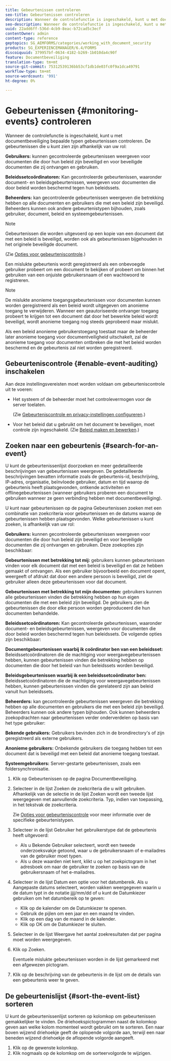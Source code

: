 ```yaml
---
title: Gebeurtenissen controleren
seo-title: Gebeurtenissen controleren
description: Wanneer de controlefunctie is ingeschakeld, kunt u met documentbeveiliging bepaalde typen gebeurtenissen controleren. U kunt de gebeurtenissenlijst eenvoudig zoeken en sorteren met behulp van de documentbeveiliging.
seo-description: Wanneer de controlefunctie is ingeschakeld, kunt u met documentbeveiliging bepaalde typen gebeurtenissen controleren. U kunt de gebeurtenissenlijst eenvoudig zoeken en sorteren met behulp van de documentbeveiliging.
uuid: 22add6ff-536d-4cb9-8eac-b72cad5c3ecf
contentOwner: admin
content-type: reference
geptopics: SG_AEMFORMS/categories/working_with_document_security
products: SG_EXPERIENCEMANAGER/6.4/FORMS
discoiquuid: 379957bf-0634-4182-b269-1b010da4c90f
feature: Documentbeveiliging
translation-type: tm+mt
source-git-commit: 75312539136bb53cf1db1de03fc0f9a1dca49791
workflow-type: tm+mt
source-wordcount: '991'
ht-degree: 0%

---
```



# Gebeurtenissen {#monitoring-events} controleren

Wanneer de controlefunctie is ingeschakeld, kunt u met documentbeveiliging bepaalde typen gebeurtenissen controleren. De gebeurtenissen die u kunt zien zijn afhankelijk van uw rol:

**Gebruikers:** kunnen gecontroleerde gebeurtenissen weergeven voor documenten die door hun beleid zijn beveiligd en voor beveiligde documenten die zij ontvangen en gebruiken.

**Beleidssetcoördinatoren:** Kan gecontroleerde gebeurtenissen, waaronder document- en beleidsgebeurtenissen, weergeven voor documenten die door beleid worden beschermd tegen hun beleidssets.

**Beheerders:** kan gecontroleerde gebeurtenissen weergeven die betrekking hebben op alle documenten en gebruikers die met een beleid zijn beveiligd. Beheerders kunnen ook andere gebeurtenistypen bijhouden, zoals gebruiker, document, beleid en systeemgebeurtenissen.

>[!NOTE]
>
>Gebeurtenissen die worden uitgevoerd op een kopie van een document dat met een beleid is beveiligd, worden ook als gebeurtenissen bijgehouden in het originele beveiligde document.

(Zie [Opties voor gebeurteniscontrole](/help/forms/using/admin-help/configuring-client-server-options.md#event-auditing-options).)

Een mislukte gebeurtenis wordt geregistreerd als een onbevoegde gebruiker probeert om een document te bekijken of probeert om binnen het gebruiken van een onjuiste gebruikersnaam of een wachtwoord te registreren.

>[!NOTE]
>
>De mislukte anonieme toegangsgebeurtenissen voor documenten kunnen worden geregistreerd als een beleid wordt uitgegeven om anonieme toegang te verwijderen. Wanneer een geautoriseerde ontvanger toegang probeert te krijgen tot een document dat door het bewerkte beleid wordt beveiligd, wordt anonieme toegang nog steeds geprobeerd maar mislukt.

Als een beleid anonieme gebruikerstoegang toestaat maar de beheerder later anonieme toegang voor documentveiligheid uitschakelt, zal de anonieme toegang voor documenten ontbreken die met het beleid worden beschermd en de gebeurtenis zal niet worden geregistreerd.

## Gebeurteniscontrole {#enable-event-auditing} inschakelen

Aan deze instellingsvereisten moet worden voldaan om gebeurteniscontrole uit te voeren:

* Het systeem of de beheerder moet het controlevermogen voor de server toelaten.

   (Zie [Gebeurteniscontrole en privacy-instellingen configureren](/help/forms/using/admin-help/configuring-client-server-options.md#configuring-event-auditing-and-privacy-settings).)

* Voor het beleid dat u gebruikt om het document te beveiligen, moet controle zijn ingeschakeld. (Zie [Beleid maken en bewerken](/help/forms/using/admin-help/creating-policies.md#creating-and-editing-policies).)

## Zoeken naar een gebeurtenis {#search-for-an-event}

U kunt de gebeurtenissenlijst doorzoeken en meer gedetailleerde beschrijvingen van gebeurtenissen weergeven. De gedetailleerde beschrijvingen bevatten informatie zoals de gebeurtenis-id, beschrijving, IP-adres, organisatie, beïnvloede gebruiker, datum en tijd waarop de gebeurtenis heeft plaatsgevonden, ontkende activiteiten en offlinegebeurtenissen (wanneer gebruikers proberen een document te gebruiken wanneer ze geen verbinding hebben met documentbeveiliging).

U kunt naar gebeurtenissen op de pagina Gebeurtenissen zoeken met een combinatie van zoekcriteria voor gebeurtenissen en de datums waarop de gebeurtenissen hebben plaatsgevonden. Welke gebeurtenissen u kunt zoeken, is afhankelijk van uw rol:

**Gebruikers:** kunnen gecontroleerde gebeurtenissen weergeven voor documenten die door hun beleid zijn beveiligd en voor beveiligde documenten die zij ontvangen en gebruiken. Deze zoekopties zijn beschikbaar:

**Gebeurtenissen met betrekking tot mij:** gebruikers kunnen gebeurtenissen vinden voor elk document dat met een beleid is beveiligd en dat ze hebben gemaakt of ontvangen. Als een gebruiker bijvoorbeeld een document opent, weergeeft of afdrukt dat door een andere persoon is beveiligd, ziet de gebruiker alleen deze gebeurtenissen voor dat document.

**Gebeurtenissen met betrekking tot mijn documenten:** gebruikers kunnen alle gebeurtenissen vinden die betrekking hebben op hun eigen documenten die met een beleid zijn beveiligd. De gebruikers zien de gebeurtenissen die door elke persoon worden geproduceerd die hun documenten behandelde.

**Beleidssetcoördinatoren:** Kan gecontroleerde gebeurtenissen, waaronder document- en beleidsgebeurtenissen, weergeven voor documenten die door beleid worden beschermd tegen hun beleidssets. De volgende opties zijn beschikbaar:

**Documentgebeurtenissen waarbij ik coördinator ben van een beleidsset:** Beleidssetcoördinatoren die de machtiging voor weergavegebeurtenissen hebben, kunnen gebeurtenissen vinden die betrekking hebben op documenten die door het beleid van hun beleidssets worden beveiligd.

**Beleidsgebeurtenissen waarbij ik een beleidssetcoördinator ben:** Beleidssetcoördinatoren die de machtiging voor weergavegebeurtenissen hebben, kunnen gebeurtenissen vinden die gerelateerd zijn aan beleid vanuit hun beleidssets.

**Beheerders:** kan gecontroleerde gebeurtenissen weergeven die betrekking hebben op alle documenten en gebruikers die met een beleid zijn beveiligd. Beheerders kunnen ook andere typen bijhouden. Ook kunnen beheerders zoekopdrachten naar gebeurtenissen verder onderverdelen op basis van het type gebruiker:

**Bekende gebruikers:** Gebruikers bevinden zich in de brondirectory&#39;s of zijn geregistreerd als externe gebruikers.

**Anonieme gebruikers:** Onbekende gebruikers die toegang hebben tot een document dat is beveiligd met een beleid dat anonieme toegang toestaat.

**Systeemgebruikers:** Server-gestarte gebeurtenissen, zoals een foldersynchronisatie.

1. Klik op Gebeurtenissen op de pagina Documentbeveiliging.
1. Selecteer in de lijst Zoeken de zoekcriteria die u wilt gebruiken. Afhankelijk van de selectie in de lijst Zoeken wordt een tweede lijst weergegeven met aanvullende zoekcriteria. Typ, indien van toepassing, in het tekstvak de zoekcriteria.

   Zie [Opties voor gebeurteniscontrole](/help/forms/using/admin-help/configuring-client-server-options.md#event-auditing-options) voor meer informatie over de specifieke gebeurtenistypen.

1. Selecteer in de lijst Gebruiker het gebruikerstype dat de gebeurtenis heeft uitgevoerd:

   * Als u Bekende Gebruiker selecteert, wordt een tweede onderzoeksvakje getoond, waar u de gebruikersnaam of e-mailadres van de gebruiker moet typen.
   * Als u deze waarden niet kent, klikt u op het zoekpictogram in het adresboek om naar de gebruiker te zoeken op basis van de gebruikersnaam of het e-mailadres.

1. Selecteer in de lijst Datum een optie voor het datumbereik. Als u Aangepaste datums selecteert, worden vakken weergegeven waarin u de datum typt in de notatie jjjj/mm/dd of u kunt de Datumkiezer gebruiken om het datumbereik op te geven:

   * Klik op de kalender om de Datumkiezer te openen.
   * Gebruik de pijlen om een jaar en een maand te vinden.
   * Klik op een dag van de maand in de kalender.
   * Klik op OK om de Datumkiezer te sluiten.

1. Selecteer in de lijst Weergave het aantal zoekresultaten dat per pagina moet worden weergegeven.
1. Klik op Zoeken.

   Eventuele mislukte gebeurtenissen worden in de lijst gemarkeerd met een afgewezen pictogram.

1. Klik op de beschrijving van de gebeurtenis in de lijst om de details van een gebeurtenis weer te geven.

## De gebeurtenislijst {#sort-the-event-list} sorteren

U kunt de gebeurtenissenlijst sorteren op kolomkop om gebeurtenissen gemakkelijker te vinden. De driehoekspictogrammen naast de kolomkop geven aan welke kolom momenteel wordt gebruikt om te sorteren. Een naar boven wijzend driehoekje geeft de oplopende volgorde aan, terwijl een naar beneden wijzend driehoekje de aflopende volgorde aangeeft.

1. Klik op de gewenste kolomkop.
1. Klik nogmaals op de kolomkop om de sorteervolgorde te wijzigen.

